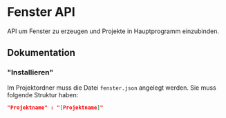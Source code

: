# Fenster API

API um Fenster zu erzeugen und Projekte in Hauptprogramm einzubinden.



## Dokumentation


### "Installieren"

Im Projektordner muss die Datei `fenster.json` angelegt werden. Sie muss folgende Struktur haben:
```json
"Projektname" : "[Projektname]"
```